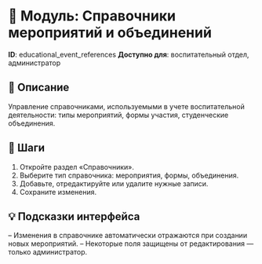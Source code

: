 # 📘 Модуль: Справочники мероприятий и объединений
**ID**: educational_event_references
**Доступно для**: воспитательный отдел, администратор

## 📝 Описание
Управление справочниками, используемыми в учете воспитательной деятельности: типы мероприятий, формы участия, студенческие объединения.

## 🩜 Шаги
1. Откройте раздел «Справочники».
2. Выберите тип справочника: мероприятия, формы, объединения.
3. Добавьте, отредактируйте или удалите нужные записи.
4. Сохраните изменения.

## 💡 Подсказки интерфейса
– Изменения в справочнике автоматически отражаются при создании новых мероприятий.
– Некоторые поля защищены от редактирования — только администратор.
